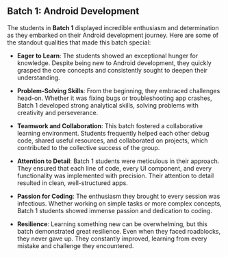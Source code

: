 ## Batch 1: Android Development

The students in **Batch 1** displayed incredible enthusiasm and determination as they embarked on their Android development journey. Here are some of the standout qualities that made this batch special:

- **Eager to Learn**: The students showed an exceptional hunger for knowledge. Despite being new to Android development, they quickly grasped the core concepts and consistently sought to deepen their understanding.
  
- **Problem-Solving Skills**: From the beginning, they embraced challenges head-on. Whether it was fixing bugs or troubleshooting app crashes, Batch 1 developed strong analytical skills, solving problems with creativity and perseverance.

- **Teamwork and Collaboration**: This batch fostered a collaborative learning environment. Students frequently helped each other debug code, shared useful resources, and collaborated on projects, which contributed to the collective success of the group.

- **Attention to Detail**: Batch 1 students were meticulous in their approach. They ensured that each line of code, every UI component, and every functionality was implemented with precision. Their attention to detail resulted in clean, well-structured apps.

- **Passion for Coding**: The enthusiasm they brought to every session was infectious. Whether working on simple tasks or more complex concepts, Batch 1 students showed immense passion and dedication to coding.

- **Resilience**: Learning something new can be overwhelming, but this batch demonstrated great resilience. Even when they faced roadblocks, they never gave up. They constantly improved, learning from every mistake and challenge they encountered.




